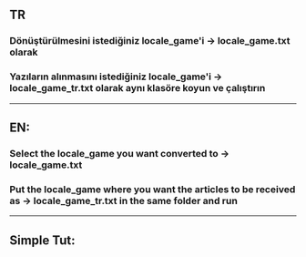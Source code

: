 ## TR
### Dönüştürülmesini istediğiniz locale_game'i -> locale_game.txt olarak
### Yazıların alınmasını istediğiniz locale_game'i -> locale_game_tr.txt olarak aynı klasöre koyun ve çalıştırın
***
## EN:
### Select the locale_game you want converted to -> locale_game.txt
### Put the locale_game where you want the articles to be received as -> locale_game_tr.txt in the same folder and run
***
## Simple Tut:

